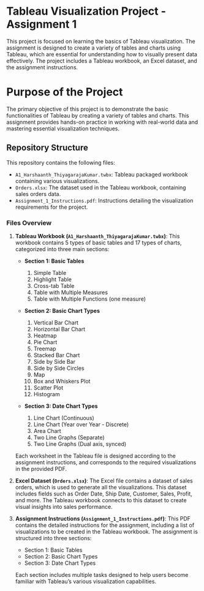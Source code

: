 # Tableau Visualization Project - Assignment 1

This project is focused on learning the basics of Tableau visualization. The assignment is designed to create a variety of tables and charts using Tableau, which are essential for understanding how to visually present data effectively. The project includes a Tableau workbook, an Excel dataset, and the assignment instructions.

# Purpose of the Project

The primary objective of this project is to demonstrate the basic functionalities of Tableau by creating a variety of tables and charts. This assignment provides hands-on practice in working with real-world data and mastering essential visualization techniques.

## Repository Structure

This repository contains the following files:
- `A1_Harshaanth_ThiyagarajaKumar.twbx`: Tableau packaged workbook containing various visualizations.
- `Orders.xlsx`: The dataset used in the Tableau workbook, containing sales orders data.
- `Assignment_1_Instructions.pdf`: Instructions detailing the visualization requirements for the project.

### Files Overview

1. **Tableau Workbook (`A1_Harshaanth_ThiyagarajaKumar.twbx`)**:
   This workbook contains 5 types of basic tables and 17 types of charts, categorized into three main sections:
   
   - **Section 1: Basic Tables**
     1. Simple Table
     2. Highlight Table
     3. Cross-tab Table
     4. Table with Multiple Measures
     5. Table with Multiple Functions (one measure)
     
   - **Section 2: Basic Chart Types**
     1. Vertical Bar Chart
     2. Horizontal Bar Chart
     3. Heatmap
     4. Pie Chart
     5. Treemap
     6. Stacked Bar Chart
     7. Side by Side Bar
     8. Side by Side Circles
     9. Map
     10. Box and Whiskers Plot
     11. Scatter Plot
     12. Histogram
     
   - **Section 3: Date Chart Types**
     1. Line Chart (Continuous)
     2. Line Chart (Year over Year - Discrete)
     3. Area Chart
     4. Two Line Graphs (Separate)
     5. Two Line Graphs (Dual axis, synced)

   Each worksheet in the Tableau file is designed according to the assignment instructions, and corresponds to the required visualizations in the provided PDF.

2. **Excel Dataset (`Orders.xlsx`)**:
   The Excel file contains a dataset of sales orders, which is used to generate all the visualizations. This dataset includes fields such as Order Date, Ship Date, Customer, Sales, Profit, and more. The Tableau workbook connects to this dataset to create visual insights into sales performance.

3. **Assignment Instructions (`Assignment_1_Instructions.pdf`)**:
   This PDF contains the detailed instructions for the assignment, including a list of visualizations to be created in the Tableau workbook. The assignment is structured into three sections:
   - Section 1: Basic Tables
   - Section 2: Basic Chart Types
   - Section 3: Date Chart Types
   
   Each section includes multiple tasks designed to help users become familiar with Tableau’s various visualization capabilities.


